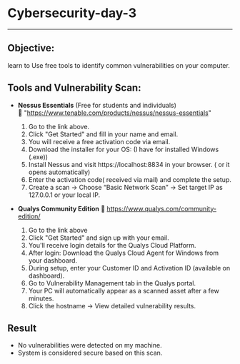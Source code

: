 # Cybersecurity-day-3

---
## Objective:
learn to  Use free tools to identify common vulnerabilities on your computer.

## Tools and Vulnerability Scan:
  - **Nessus Essentials** (Free for students and individuals)  
  🔗 "https://www.tenable.com/products/nessus/nessus-essentials"
    1.  Go to the link above.
    2.  Click "Get Started" and fill in your name and email.
    3.  You will receive a free activation code via email.
    4.  Download the installer for your OS: (I have for installed Windows (.exe))
    5.  Install Nessus and visit https://localhost:8834 in your browser. ( or it opens automatically)
    6.  Enter the activation code( received via mail) and complete the setup.
    7.  Create a scan → Choose “Basic Network Scan” → Set target IP as 127.0.0.1 or your local IP.
       
  - **Qualys Community Edition**
  🔗 https://www.qualys.com/community-edition/
    1. Go to the link above
    2. Click "Get Started" and sign up with your email.
    3. You'll receive login details for the Qualys Cloud Platform.
    4. After login: Download the Qualys Cloud Agent for Windows from your dashboard.
    5. During setup, enter your Customer ID and Activation ID (available on dashboard).
    6. Go to Vulnerability Management tab in the Qualys portal.
    7. Your PC will automatically appear as a scanned asset after a few minutes.
    8. Click the hostname → View detailed vulnerability results.

## Result
- No vulnerabilities were detected on my machine.
- System is considered secure based on this scan.

